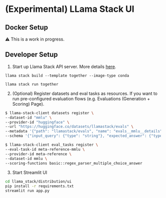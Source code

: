 # (Experimental) LLama Stack UI

## Docker Setup

:warning: This is a work in progress.

## Developer Setup

1. Start up Llama Stack API server. More details [here](https://llama-stack.readthedocs.io/en/latest/getting_started/index.html).

```
llama stack build --template together --image-type conda

llama stack run together
```

2. (Optional) Register datasets and eval tasks as resources. If you want to run pre-configured evaluation flows (e.g. Evaluations (Generation + Scoring) Page).

```bash
$ llama-stack-client datasets register \
--dataset-id "mmlu" \
--provider-id "huggingface" \
--url "https://huggingface.co/datasets/llamastack/evals" \
--metadata '{"path": "llamastack/evals", "name": "evals__mmlu__details", "split": "train"}' \
--schema '{"input_query": {"type": "string"}, "expected_answer": {"type": "string", "chat_completion_input": {"type": "string"}}}'
```

```bash
$ llama-stack-client eval_tasks register \
--eval-task-id meta-reference-mmlu \
--provider-id meta-reference \
--dataset-id mmlu \
--scoring-functions basic::regex_parser_multiple_choice_answer
```

3. Start Streamlit UI

```bash
cd llama_stack/distribution/ui
pip install -r requirements.txt
streamlit run app.py
```
